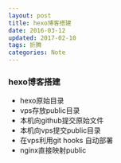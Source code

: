 ```yaml
---
layout: post
title: hexo博客搭建
date: 2016-03-12
updated: 2017-02-10
tags: 折腾
categories: Note
---
```


### hexo博客搭建

- hexo原始目录
- vps存放public目录
- 本机向github提交原始文件
- 本机向vps提交public目录
- 在vps利用git hooks 自动部署
- nginx直接映射public

